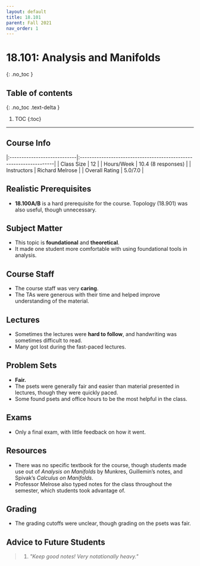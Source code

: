 ```yaml
---
layout: default
title: 18.101
parent: Fall 2021
nav_order: 1
---
```


# 18.101: Analysis and Manifolds
{: .no_toc }

## Table of contents
{: .no_toc .text-delta }

1. TOC
{:toc}

---

## Course Info

|:----------------------------|:-------------------------------------------------------------------|
| Class Size    		| 12                                                            		|
| Hours/Week        	| 10.4 (8 responses)                                          	| 
| Instructors         	| Richard Melrose 					|
| Overall Rating	| 5.0/7.0						|

## Realistic Prerequisites
* **18.100A/B** is a hard prerequisite for the course. Topology (18.901) was also useful, though unnecessary.

## Subject Matter
* This topic is **foundational** and **theoretical**.
* It made one student more comfortable with using foundational tools in analysis.

## Course Staff
* The course staff was very **caring**.
* The TAs were generous with their time and helped improve understanding of the material.

## Lectures
* Sometimes the lectures were **hard to follow**, and handwriting was sometimes difficult to read.
* Many got lost during the fast-paced lectures.

## Problem Sets
* **Fair.**
* The psets were generally fair and easier than material presented in lectures, though they were quickly paced.
* Some found psets and office hours to be the most helpful in the class.

## Exams
* Only a final exam, with little feedback on how it went.

## Resources
* There was no specific textbook for the course, though students made use out of *Analysis on Manifolds* by Munkres, Guillemin’s notes, and Spivak’s *Calculus on Manifolds*.
* Professor Melrose also typed notes for the class throughout the semester, which students took advantage of.

## Grading
* The grading cutoffs were unclear, though grading on the psets was fair.

## Advice to Future Students
> 1. *"Keep good notes! Very notationally heavy."* 
